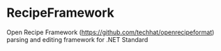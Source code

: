 # RecipeFramework
Open Recipe Framework (https://github.com/techhat/openrecipeformat) parsing and editing framework for .NET Standard
